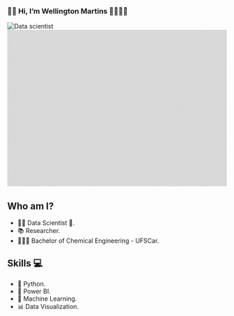 ### 👋🏿 Hi, I’m Wellington Martins 👨🏾‍💻🚀

![Data scientist](https://user-images.githubusercontent.com/68854093/113780351-7811df80-9705-11eb-92cc-f723fb3a17d5.gif)
![Data scientist](https://github.com/WellingtonMartinsSantos/WellingtonMartinsSantos/blob/main/LogoGit.gif?raw=true)

## Who am I?
- ✍🏿 Data Scientist 🥰.
- 📚 Researcher.
- 👨🏽‍🎓 Bachelor of Chemical Engineering - UFSCar.

## Skills 💻
- 🐍 Python.
- 🧮 Power BI.
- 🔮 Machine Learning.
- 📊 Data Visualization.
<!---
wellingtonm19/wellingtonm19 is a ✨ special ✨ repository because its `README.md` (this file) appears on your GitHub profile.
You can click the Preview link to take a look at your changes.
--->
